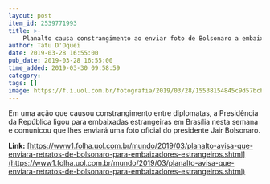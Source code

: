 ```yaml
---
layout: post
item_id: 2539771993
title: >-
    Planalto causa constrangimento ao enviar foto de Bolsonaro a embaixadas estrangeiras
author: Tatu D'Oquei
date: 2019-03-28 16:55:00
pub_date: 2019-03-28 16:55:00
time_added: 2019-03-30 09:58:59
category: 
tags: []
image: https://f.i.uol.com.br/fotografia/2019/03/28/15538154845c9d57bcbb098_1553815484_3x2_md.jpg
---
```


Em uma ação que causou constrangimento entre diplomatas, a Presidência da República ligou para embaixadas estrangeiras em Brasília nesta semana e comunicou que lhes enviará uma foto oficial do presidente Jair Bolsonaro.

**Link:** [https://www1.folha.uol.com.br/mundo/2019/03/planalto-avisa-que-enviara-retratos-de-bolsonaro-para-embaixadores-estrangeiros.shtml](https://www1.folha.uol.com.br/mundo/2019/03/planalto-avisa-que-enviara-retratos-de-bolsonaro-para-embaixadores-estrangeiros.shtml)

